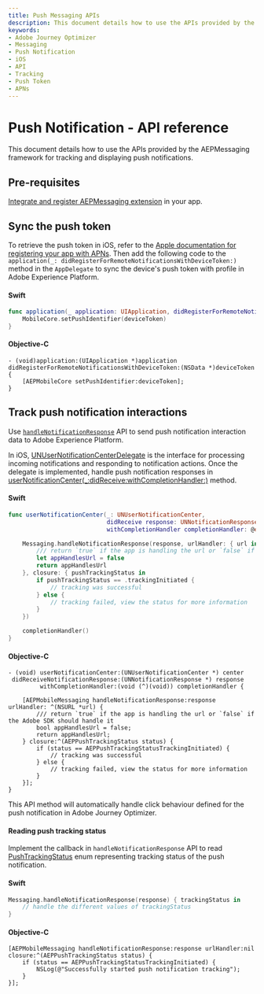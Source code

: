 ```yaml
---
title: Push Messaging APIs
description: This document details how to use the APIs provided by the AEPMessaging framework for tracking and displaying push notifications.
keywords:
- Adobe Journey Optimizer
- Messaging
- Push Notification
- iOS
- API
- Tracking
- Push Token
- APNs
---
```


# Push Notification - API reference

This document details how to use the APIs provided by the AEPMessaging framework for tracking and displaying push notifications.

## Pre-requisites

[Integrate and register AEPMessaging extension](../../index.md#implement-extension-in-mobile-app) in your app.

## Sync the push token

To retrieve the push token in iOS, refer to the [Apple documentation for registering your app with APNs](https://developer.apple.com/documentation/usernotifications/registering_your_app_with_apns). Then add the following code to the `application(_: didRegisterForRemoteNotificationsWithDeviceToken:)` method in the `AppDelegate` to sync the device's push token with profile in Adobe Experience Platform.

<CodeBlock slots="heading, code" repeat="2" languages="Swift, Objective-C" />

#### Swift

```swift
func application(_ application: UIApplication, didRegisterForRemoteNotificationsWithDeviceToken deviceToken: Data) {
    MobileCore.setPushIdentifier(deviceToken)
}
```

#### Objective-C

```objc
- (void)application:(UIApplication *)application didRegisterForRemoteNotificationsWithDeviceToken:(NSData *)deviceToken {
    [AEPMobileCore setPushIdentifier:deviceToken];
}
```

## Track push notification interactions

Use [`handleNotificationResponse`](./../../api-reference/#handlenotificationresponse) API to send push notification interaction data to Adobe Experience Platform.

In iOS, [UNUserNotificationCenterDelegate](https://developer.apple.com/documentation/usernotifications/unusernotificationcenterdelegate) is the interface for processing incoming notifications and responding to notification actions. Once the delegate is implemented, handle push notification responses in [userNotificationCenter(_:didReceive:withCompletionHandler:)](https://developer.apple.com/documentation/usernotifications/unusernotificationcenterdelegate/1649501-usernotificationcenter) method.

<CodeBlock slots="heading, code" repeat="2" languages="Swift, Objective-C" />

#### Swift

```swift
func userNotificationCenter(_: UNUserNotificationCenter,
                            didReceive response: UNNotificationResponse,
                            withCompletionHandler completionHandler: @escaping () -> Void) {

    Messaging.handleNotificationResponse(response, urlHandler: { url in
        /// return `true` if the app is handling the url or `false` if the Adobe SDK should handle it
        let appHandlesUrl = false
        return appHandlesUrl
    }, closure: { pushTrackingStatus in
        if pushTrackingStatus == .trackingInitiated {
            // tracking was successful
        } else {
            // tracking failed, view the status for more information
        }
    })

    completionHandler()
}
```

#### Objective-C

```objc
- (void) userNotificationCenter:(UNUserNotificationCenter *) center
 didReceiveNotificationResponse:(UNNotificationResponse *) response
         withCompletionHandler:(void (^)(void)) completionHandler {

    [AEPMobileMessaging handleNotificationResponse:response urlHandler: ^(NSURL *url) {
        /// return `true` if the app is handling the url or `false` if the Adobe SDK should handle it
        bool appHandlesUrl = false;
        return appHandlesUrl;
    } closure:^(AEPPushTrackingStatus status) {
        if (status == AEPPushTrackingStatusTrackingInitiated) {
            // tracking was successful
        } else {
            // tracking failed, view the status for more information
        }
    }];
}
```

<InlineAlert variant="info" slots="text"/>

This API method will automatically handle click behaviour defined for the push notification in Adobe Journey Optimizer.

#### Reading push tracking status

Implement the callback in `handleNotificationResponse` API to read [PushTrackingStatus](../enum-push-tracking-status.md) enum representing tracking status of the push notification.

<CodeBlock slots="heading, code" repeat="2" languages="Swift, Objective-C" />

#### Swift

```swift
Messaging.handleNotificationResponse(response) { trackingStatus in
    // handle the different values of trackingStatus
}
```

#### Objective-C

```objc
[AEPMobileMessaging handleNotificationResponse:response urlHandler:nil closure:^(AEPPushTrackingStatus status) {
    if (status == AEPPushTrackingStatusTrackingInitiated) {
        NSLog(@"Successfully started push notification tracking");
    }
}];
```
